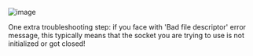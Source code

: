 ![image](https://github.com/user-attachments/assets/60be6adf-7d9f-4440-bdf9-95fb4a0d96f2)

One extra troubleshooting step: if you face with 'Bad file descriptor' error message, this typically means that the socket you are trying to use is not initialized or got closed!
